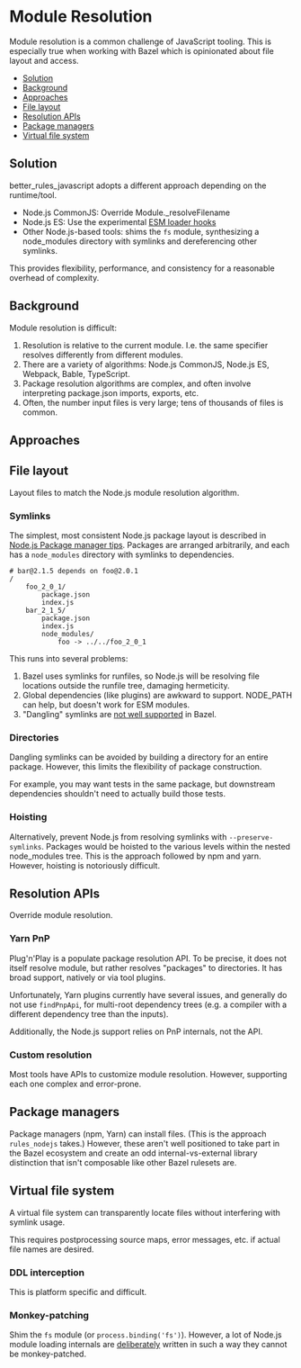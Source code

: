 # Module Resolution

Module resolution is a common challenge of JavaScript tooling. This is
especially true when working with Bazel which is opinionated about file layout
and access.

<!-- START doctoc generated TOC please keep comment here to allow auto update -->
<!-- DON'T EDIT THIS SECTION, INSTEAD RE-RUN doctoc TO UPDATE -->

- [Solution](#solution)
- [Background](#background)
- [Approaches](#approaches)
- [File layout](#file-layout)
- [Resolution APIs](#resolution-apis)
- [Package managers](#package-managers)
- [Virtual file system](#virtual-file-system)

<!-- END doctoc generated TOC please keep comment here to allow auto update -->

## Solution

better_rules_javascript adopts a different approach depending on the
runtime/tool.

- Node.js CommonJS: Override Module.\_resolveFilename
- Node.js ES: Use the experimental
  [ESM loader hooks](https://nodejs.org/api/esm.html#loaders)
- Other Node.js-based tools: shims the `fs` module, synthesizing a node_modules
  directory with symlinks and dereferencing other symlinks.

This provides flexibility, performance, and consistency for a reasonable
overhead of complexity.

## Background

Module resolution is difficult:

1. Resolution is relative to the current module. I.e. the same specifier
   resolves differently from different modules.
2. There are a variety of algorithms: Node.js CommonJS, Node.js ES, Webpack,
   Bable, TypeScript.
3. Package resolution algorithms are complex, and often involve interpreting
   package.json imports, exports, etc.
4. Often, the number input files is very large; tens of thousands of files is
   common.

## Approaches

## File layout

Layout files to match the Node.js module resolution algorithm.

### Symlinks

The simplest, most consistent Node.js package layout is described in
[Node.js Package manager tips](https://nodejs.org/api/modules.html#modules_package_manager_tips).
Packages are arranged arbitrarily, and each has a `node_modules` directory with
symlinks to dependencies.

```
# bar@2.1.5 depends on foo@2.0.1
/
    foo_2_0_1/
        package.json
        index.js
    bar_2_1_5/
        package.json
        index.js
        node_modules/
            foo -> ../../foo_2_0_1
```

This runs into several problems:

1. Bazel uses symlinks for runfiles, so Node.js will be resolving file locations
   outside the runfile tree, damaging hermeticity.
2. Global dependencies (like plugins) are awkward to support. NODE_PATH can
   help, but doesn't work for ESM modules.
3. "Dangling" symlinks are
   [not well supported](https://github.com/bazelbuild/bazel/issues/10298) in
   Bazel.

### Directories

Dangling symlinks can be avoided by building a directory for an entire package.
However, this limits the flexibility of package construction.

For example, you may want tests in the same package, but downstream dependencies
shouldn't need to actually build those tests.

### Hoisting

Alternatively, prevent Node.js from resolving symlinks with
`--preserve-symlinks`. Packages would be hoisted to the various levels within
the nested node_modules tree. This is the approach followed by npm and yarn.
However, hoisting is notoriously difficult.

## Resolution APIs

Override module resolution.

### Yarn PnP

Plug'n'Play is a populate package resolution API. To be precise, it does not
itself resolve module, but rather resolves "packages" to directories. It has
broad support, natively or via tool plugins.

Unfortunately, Yarn plugins currently have several issues, and generally do not
use `findPnpApi`, for multi-root dependency trees (e.g. a compiler with a
different dependency tree than the inputs).

Additionally, the Node.js support relies on PnP internals, not the API.

### Custom resolution

Most tools have APIs to customize module resolution. However, supporting each
one complex and error-prone.

## Package managers

Package managers (npm, Yarn) can install files. (This is the approach
`rules_nodejs` takes.) However, these aren't well positioned to take part in the
Bazel ecosystem and create an odd internal-vs-external library distinction that
isn't composable like other Bazel rulesets are.

## Virtual file system

A virtual file system can transparently locate files without interfering with
symlink usage.

This requires postprocessing source maps, error messages, etc. if actual file
names are desired.

### DDL interception

This is platform specific and difficult.

### Monkey-patching

Shim the `fs` module (or `process.binding('fs')`). However, a lot of Node.js
module loading internals are
[deliberately](https://github.com/nodejs/node/pull/39513#pullrequestreview-714334718)
written in such a way they cannot be monkey-patched.
